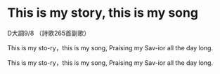# This is my story, this is my song

D大調9/8 （詩歌265首副歌）

This is my sto-ry，this is my song, Praising my Sav-ior all the day long.

This is my sto-ry，this is my song, Praising my Sav-ior all the day long.
 